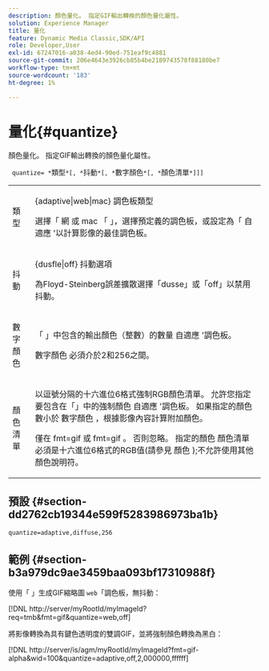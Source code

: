 ```yaml
---
description: 顏色量化。 指定GIF輸出轉換的顏色量化屬性。
solution: Experience Manager
title: 量化
feature: Dynamic Media Classic,SDK/API
role: Developer,User
exl-id: 67247016-a038-4ed4-90ed-751eaf9c4881
source-git-commit: 206e4643e3926cb85b4be2189743578f88180be7
workflow-type: tm+mt
source-wordcount: '183'
ht-degree: 1%

---
```


# 量化{#quantize}

顏色量化。 指定GIF輸出轉換的顏色量化屬性。

` quantize= *`類型`*[, *`抖動`*[, *`數字顏色`*[, *`顏色清單`*]]]`

<table id="simpletable_6BF155FCB8224E7EBFC8D8375AD26A71"> 
 <tr class="strow"> 
  <td class="stentry"> <p> <span class="codeph"> <span class="varname"> 類型 </span> </span> </p> </td> 
  <td class="stentry"> <p> <span class="codeph"> {adaptive|web|mac} </span> 調色板類型 </p> <p>選擇「 <span class="codeph"> 網 </span>或 <span class="codeph"> mac </span>「 」，選擇預定義的調色板，或設定為「 <span class="codeph"> 自適應 </span>'以計算影像的最佳調色板。 </p> </td> 
 </tr> 
 <tr class="strow"> 
  <td class="stentry"> <p> <span class="codeph"> <span class="varname"> 抖動 </span> </span> </p> </td> 
  <td class="stentry"> <p> <span class="codeph"> {dusfle|off} </span> 抖動選項 </p> <p>為Floyd-Steinberg誤差擴散選擇「dusse」或「off」以禁用抖動。 </p> </td> 
 </tr> 
 <tr class="strow"> 
  <td class="stentry"> <p> <span class="codeph"> <span class="varname"> 數字顏色 </span> </span> </p> </td> 
  <td class="stentry"> <p>「 」中包含的輸出顏色（整數）的數量 <span class="codeph"> 自適應 </span>'調色板。 </p> <p> <span class="codeph"> <span class="varname"> 數字顏色 </span> </span> 必須介於2和256之間。 </p> </td> 
 </tr> 
 <tr class="strow"> 
  <td class="stentry"> <p> <span class="codeph"> <span class="varname"> 顏色清單 </span> </span> </p> </td> 
  <td class="stentry"> <p>以逗號分隔的十六進位6格式強制RGB顏色清單。 允許您指定要包含在「」中的強制顏色 <span class="codeph"> 自適應 </span>'調色板。 如果指定的顏色數小於 <span class="codeph"> 數字顏色 </span>，根據影像內容計算附加顏色。 </p> <p>僅在 <span class="codeph"> fmt=gif </span> 或 <span class="codeph"> fmt=gif </span>。 否則忽略。 指定的顏色 <span class="codeph"> <span class="varname"> 顏色清單 </span> </span> 必須是十六進位6格式的RGB值(請參見 <span class="codeph"> 顏色 </span>);不允許使用其他顏色說明符。 </p> </td> 
 </tr> 
</table>

## 預設 {#section-dd2762cb19344e599f5283986973ba1b}

`quantize=adaptive,diffuse,256`

## 範例 {#section-b3a979dc9ae3459baa093bf17310988f}

使用「 」生成GIF縮略圖 `web`「調色板，無抖動：

[!DNL http://server/myRootId/myImageId?req=tmb&fmt=gif&quantize=web,off]

將影像轉換為具有鍵色透明度的雙調GIF，並將強制顏色轉換為黑白：

[!DNL http://server/is/agm/myRootId/myImageId?fmt=gif-alpha&wid=100&quantize=adaptive,off,2,000000,ffffff]
